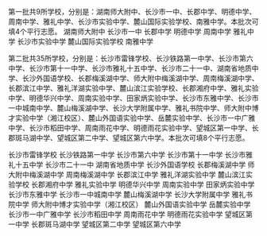 第一批共9所学校，分别是：湖南师大附中、长沙市一中、长郡中学、明德中学、周南中学、雅礼中学、长沙市实验中学、麓山国际实验学校、南雅中学。本批次可填4个平行志愿。
湖南师大附中
长沙市一中
长郡中学
明德中学
周南中学
雅礼中学
长沙市实验中学
麓山国际实验学校
南雅中学


第二批共35所学校，分别是：长沙市雷锋学校、长沙铁路第一中学、长沙市第六中学、长沙市第十一中学、长沙市雅礼十五中学、长沙市二十一中、湖南省地质中学、长沙外国语学校、长郡梅溪湖中学、师大附中梅溪湖中学、周南梅溪湖中学、长郡滨江中学、雅礼洋湖实验中学、麓山滨江实验学校、长郡湘府中学、雅礼实验中学、明德华兴中学、周南实验中学、田家炳实验中学、长沙市东雅中学、长沙市一中城南中学、麓山梅溪湖中学、长沙大学附属中学、雅礼书院中学、师大附中博才实验中学（湘江校区）、麓山外国语实验中学、岳麓实验中学、长沙市一中广雅中学、长沙市稻田中学、周南雨花中学、明德雨花实验中学、望城区第一中学、长郡斑马湖中学、望城区第二中学、望城区第六中学。本批次可填8个平行志愿。

长沙市雷锋学校
长沙铁路第一中学
长沙市第六中学
长沙市第十一中学
长沙市雅礼十五中学
长沙市二十一中
湖南省地质中学
长沙外国语学校
长郡梅溪湖中学
师大附中梅溪湖中学
周南梅溪湖中学
长郡滨江中学
雅礼洋湖实验中学
麓山滨江实验学校
长郡湘府中学
雅礼实验中学
明德华兴中学
周南实验中学
田家炳实验中学
长沙市东雅中学
长沙市一中城南中学
麓山梅溪湖中学
长沙大学附属中学
雅礼书院中学
师大附中博才实验中学（湘江校区）
麓山外国语实验中学
岳麓实验中学
长沙市一中广雅中学
长沙市稻田中学
周南雨花中学
明德雨花实验中学
望城区第一中学
长郡斑马湖中学
望城区第二中学
望城区第六中学
